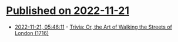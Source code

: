 # [Published on 2022-11-21](index.md)

* [2022-11-21, 05:46:11](https://news.ycombinator.com/item?id=33689254) - [Trivia: Or, the Art of Walking the Streets of London (1716)](https://publicdomainreview.org/collection/gay-trivia/)
